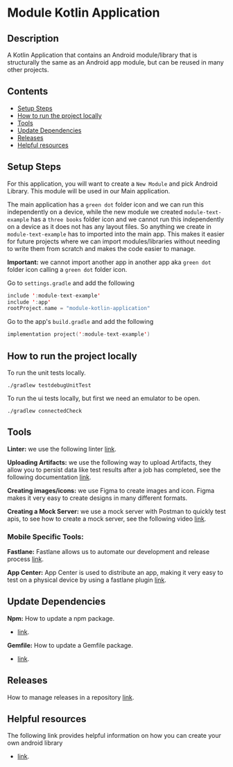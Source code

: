 # Module Kotlin Application

## Description

A Kotlin Application that contains an Android module/library that is structurally the same as an Android app module, but can be reused in many other projects. 

## Contents

- [Setup Steps](#setup-steps)
- [How to run the project locally](#how-to-run-the-project-locally)
- [Tools](#tools)
- [Update Dependencies](#update-dependencies)
- [Releases](#releases)
- [Helpful resources](#helpful-resources)

## Setup Steps

For this application, you will want to create a `New Module` and pick Android Library. This module will be used in our Main application.

The main application has a `green dot` folder icon and we can run this independently on a device, while the new module we created `module-text-example` has a `three books` folder icon and we cannot run this independently on a device as it does not has any layout files. So anything we create in `module-text-example` has to imported into the main app. This makes it easier for future projects where we can import modules/libraries without needing to write them from scratch and makes the code easier to manage.

**Important:** we cannot import another app in another app aka `green dot` folder icon calling a `green dot` folder icon.

Go to `settings.gradle` and add the following 

```kotlin
include ':module-text-example'
include ':app'
rootProject.name = "module-kotlin-application"
```

Go to the app's `build.gradle` and add the following 


```kotlin
implementation project(':module-text-example')
```

## How to run the project locally

To run the unit tests locally.

```
./gradlew testdebugUnitTest
```

To run the ui tests locally, but first we need an emulator to be open.

```
./gradlew connectedCheck
```

## Tools

**Linter:** we use the following linter [link](https://github.com/github/super-linter).

**Uploading Artifacts:**  we use the following way to upload Artifacts, they allow you to persist data like test results after a job has completed, see the following documentation [link](https://docs.github.com/en/actions/configuring-and-managing-workflows/persisting-workflow-data-using-artifacts).

**Creating images/icons:** we use Figma to create images and icon. Figma makes it very easy to create designs in many different formats.

**Creating a Mock Server:** we use a mock server with Postman to quickly test apis, to see how to create a mock server, see the following video [link](https://www.youtube.com/watch?v=rJY8uUH2TIk). 

### Mobile Specific Tools:
 
**Fastlane:** Fastlane allows us to automate our development and release process [link](https://docs.fastlane.tools/).

**App Center:** App Center is used to distribute an app, making it very easy to test on a physical device by using a fastlane plugin [link](https://github.com/microsoft/fastlane-plugin-appcenter).

## Update Dependencies

**Npm:** How to update a npm package.
- [link](https://docs.npmjs.com/cli/update).

**Gemfile:** How to update a Gemfile package.
- [link](https://bundler.io/man/bundle-update.1.html#UPDATING-A-LIST-OF-GEMS).

## Releases

How to manage releases in a repository [link](https://help.github.com/en/github/administering-a-repository/managing-releases-in-a-repository). 

## Helpful resources

The following link provides helpful information on how you can create your own android library
- [link](https://www.raywenderlich.com/52-building-an-android-library-tutorial).
